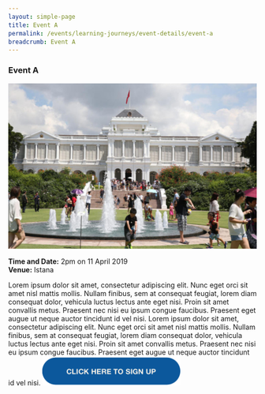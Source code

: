 ```yaml
---
layout: simple-page
title: Event A
permalink: /events/learning-journeys/event-details/event-a
breadcrumb: Event A
---
```


### Event A

![Istana](/images/file6x8uzzbsc4517q3cv37g.jpg)

**Time and Date:** 2pm on 11 April 2019
<br>**Venue:** Istana

Lorem ipsum dolor sit amet, consectetur adipiscing elit. Nunc eget orci sit amet nisl mattis mollis. Nullam finibus, sem at consequat feugiat, lorem diam consequat dolor, vehicula luctus lectus ante eget nisi. Proin sit amet convallis metus. Praesent nec nisi eu ipsum congue faucibus. Praesent eget augue ut neque auctor tincidunt id vel nisi.
Lorem ipsum dolor sit amet, consectetur adipiscing elit. Nunc eget orci sit amet nisl mattis mollis. Nullam finibus, sem at consequat feugiat, lorem diam consequat dolor, vehicula luctus lectus ante eget nisi. Proin sit amet convallis metus. Praesent nec nisi eu ipsum congue faucibus. Praesent eget augue ut neque auctor tincidunt id vel nisi.
<a href="#"><img src="/images/sign-up-btn.png" style="width:280px" /> </a>
